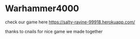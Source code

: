 # Warhammer4000

check our game here
https://salty-ravine-99918.herokuapp.com/

thanks  to cnails for nice game we made together
